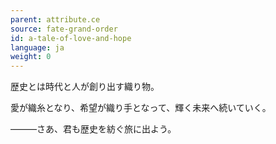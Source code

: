 ```yaml
---
parent: attribute.ce
source: fate-grand-order
id: a-tale-of-love-and-hope
language: ja
weight: 0
---
```


歴史とは時代と人が創り出す織り物。

愛が織糸となり、希望が織り手となって、輝く未来へ続いていく。

―――さあ、君も歴史を紡ぐ旅に出よう。
